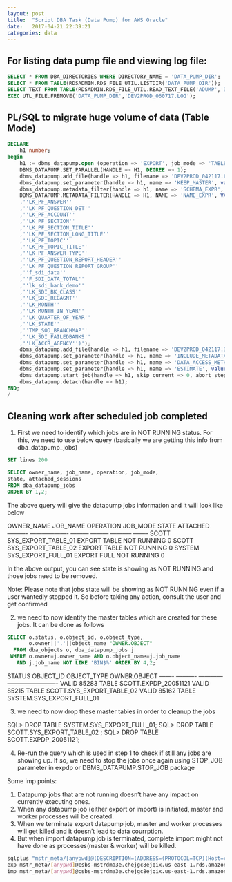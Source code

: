 ```yaml
---
layout: post
title:  "Script DBA Task (Data Pump) for AWS Oracle"
date:   2017-04-21 22:39:21
categories: data
---
```


## For listing data pump file and viewing log file:
```sql  
SELECT * FROM DBA_DIRECTORIES WHERE DIRECTORY_NAME = 'DATA_PUMP_DIR';
SELECT * FROM TABLE(RDSADMIN.RDS_FILE_UTIL.LISTDIR('DATA_PUMP_DIR'));
SELECT TEXT FROM TABLE(RDSADMIN.RDS_FILE_UTIL.READ_TEXT_FILE('ADUMP','DEV2PROD_042017.LOG'));
EXEC UTL_FILE.FREMOVE('DATA_PUMP_DIR','DEV2PROD_060717.LOG');  
```  

## PL/SQL to migrate huge volume of data (Table Mode)
```sql  
DECLARE
    h1 number;
begin
    h1 := dbms_datapump.open (operation => 'EXPORT', job_mode => 'TABLE', job_name => null); 
    DBMS_DATAPUMP.SET_PARALLEL(HANDLE => H1, DEGREE => 1); 
    dbms_datapump.add_file(handle => h1, filename => 'DEV2PROD_042117.LOG', directory => 'ADUMP', filetype => 3, reusefile => 1);
    dbms_datapump.set_parameter(handle => h1, name => 'KEEP_MASTER', value => 1); 
    dbms_datapump.metadata_filter(handle => h1, name => 'SCHEMA_EXPR', value => 'IN(''DM_MDS'')'); 
    DBMS_DATAPUMP.METADATA_FILTER(HANDLE => H1, NAME => 'NAME_EXPR', VALUE => 'IN(''F_PF_RESPONSE''
    ,''LK_PF_ANSWER''
    ,''LK_PF_QUESTION_DET''
    ,''LK_PF_ACCOUNT''
    ,''LK_PF_SECTION''
    ,''LK_PF_SECTION_TITLE''
    ,''LK_PF_SECTION_LONG_TITLE''
    ,''LK_PF_TOPIC''
    ,''LK_PF_TOPIC_TITLE''
    ,''LK_PF_ANSWER_TYPE''
    ,''LK_PF_QUESTION_REPORT_HEADER''
    ,''LK_PF_QUESTION_REPORT_GROUP''
    ,''f_sdi_data''
    ,''F_SDI_DATA_TOTAL''
    ,''lk_sdi_bank_demo''
    ,''LK_SDI_BK_CLASS''
    ,''LK_SDI_REGAGNT''
    ,''LK_MONTH''
    ,''LK_MONTH_IN_YEAR''
    ,''LK_QUARTER_OF_YEAR''
    ,''LK_STATE''
    ,''TMP_SOD_BRANCHMAP''
    ,''LK_SDI_FAILEDBANKS''
    ,''LK_ACCR_AGENCY'')'); 
    dbms_datapump.add_file(handle => h1, filename => 'DEV2PROD_042117.DMP', directory => 'DATA_PUMP_DIR', filetype => 1, reusefile => 1); 
    dbms_datapump.set_parameter(handle => h1, name => 'INCLUDE_METADATA', value => 1); 
    dbms_datapump.set_parameter(handle => h1, name => 'DATA_ACCESS_METHOD', value => 'AUTOMATIC'); 
    dbms_datapump.set_parameter(handle => h1, name => 'ESTIMATE', value => 'BLOCKS'); 
    dbms_datapump.start_job(handle => h1, skip_current => 0, abort_step => 0); 
    dbms_datapump.detach(handle => h1); 
END;
/  
```  

## Cleaning work after scheduled job completed

1. First we need to identify which jobs are in NOT RUNNING status. For this, we need to use below query (basically we are getting this info from dba_datapump_jobs)

```sql  
SET lines 200

SELECT owner_name, job_name, operation, job_mode,
state, attached_sessions
FROM dba_datapump_jobs
ORDER BY 1,2;
```  

The above query will give the datapump jobs information and it will look like below

OWNER_NAME JOB_NAME            OPERATION JOB_MODE  STATE       ATTACHED
———- ——————- ——— ——— ———– ——–
SCOTT      SYS_EXPORT_TABLE_01 EXPORT    TABLE     NOT RUNNING        0
SCOTT      SYS_EXPORT_TABLE_02 EXPORT    TABLE     NOT RUNNING        0
SYSTEM     SYS_EXPORT_FULL_01  EXPORT    FULL      NOT RUNNING        0

In the above output, you can see state is showing as NOT RUNNING and those jobs need to be removed.

Note: Please note that jobs state will be showing as NOT RUNNING even if a user wantedly stopped it. So before taking any action, consult the user and get confirmed

2. we need to now identify the master tables which are created for these jobs. It can be done as follows

```sql  
SELECT o.status, o.object_id, o.object_type,
       o.owner||'.'||object_name "OWNER.OBJECT"
  FROM dba_objects o, dba_datapump_jobs j
 WHERE o.owner=j.owner_name AND o.object_name=j.job_name
   AND j.job_name NOT LIKE 'BIN$%' ORDER BY 4,2;  
```  

STATUS   OBJECT_ID OBJECT_TYPE  OWNER.OBJECT
——- ———- ———— ————————-
VALID        85283 TABLE        SCOTT.EXPDP_20051121
VALID        85215 TABLE        SCOTT.SYS_EXPORT_TABLE_02
VALID        85162 TABLE        SYSTEM.SYS_EXPORT_FULL_01

3. we need to now drop these master tables in order to cleanup the jobs

SQL> DROP TABLE SYSTEM.SYS_EXPORT_FULL_01;
SQL> DROP TABLE SCOTT.SYS_EXPORT_TABLE_02 ;
SQL> DROP TABLE SCOTT.EXPDP_20051121;

4. Re-run the query which is used in step 1 to check if still any jobs are showing up. If so, we need to stop the jobs once again using STOP_JOB parameter in expdp or DBMS_DATAPUMP.STOP_JOB package

Some imp points:

1. Datapump jobs that are not running doesn’t have any impact on currently executing ones.
2. When any datapump job (either export or import) is initiated, master and worker processes will be created.
3. When we terminate export datapump job, master and worker processes will get killed and it doesn’t lead to data courrption.
4. But when import datapump job is terminated, complete import might not have done as processes(master & worker)  will be killed.

```bash
sqlplus "mstr_meta/[anypwd]@(DESCRIPTION=(ADDRESS=(PROTOCOL=TCP)(Host=csbs-mstrdma3e.chejgc8ejqix.us-east-1.rds.amazonaws.com)(Port=1521))(CONNECT_DATA=(SID=MSTRDM)))"
exp mstr_meta/[anypwd]@csbs-mstrdma3e.chejgc8ejqix.us-east-1.rds.amazonaws.com:1521/MSTRDM file=C:\Data\MSTR_META_170502.dmp log=C:\Data\MSTR_META_170502.log
imp mstr_meta/[anypwd]@csbs-mstrdma3e.chejgc8ejqix.us-east-1.rds.amazonaws.com:1521/MSTRDM file=C:\Data\CSBSMETA.dmp log=C:\Data\CSBSMETA_170502.log full=y commit=Y
```